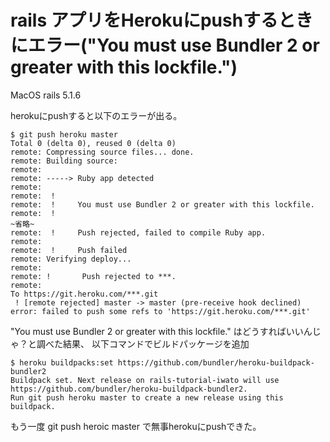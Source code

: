 # rails アプリをHerokuにpushするときにエラー("You must use Bundler 2 or greater with this lockfile.")
MacOS
rails 5.1.6

herokuにpushすると以下のエラーが出る。

```terminal
$ git push heroku master
Total 0 (delta 0), reused 0 (delta 0)
remote: Compressing source files... done.
remote: Building source:
remote:
remote: -----> Ruby app detected
remote:
remote:  !
remote:  !     You must use Bundler 2 or greater with this lockfile.
remote:  !
~省略~
remote:  !     Push rejected, failed to compile Ruby app.
remote:
remote:  !     Push failed
remote: Verifying deploy...
remote:
remote: !       Push rejected to ***.
remote:
To https://git.heroku.com/***.git
 ! [remote rejected] master -> master (pre-receive hook declined)
error: failed to push some refs to 'https://git.heroku.com/***.git'
```

"You must use Bundler 2 or greater with this lockfile."
はどうすればいいんじゃ？と調べた結果、
以下コマンドでビルドパッケージを追加

```terminal
$ heroku buildpacks:set https://github.com/bundler/heroku-buildpack-bundler2
Buildpack set. Next release on rails-tutorial-iwato will use https://github.com/bundler/heroku-buildpack-bundler2.
Run git push heroku master to create a new release using this buildpack.
```

もう一度
git push heroic master
で無事herokuにpushできた。
